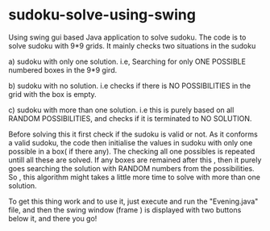 # sudoku-solve-using-swing
Using swing gui based Java application to solve sudoku.
The code is to solve sudoku with 9*9 grids.
It mainly checks two situations in the sudoku

a) sudoku with only one solution.
   i.e, Searching for only ONE POSSIBLE numbered boxes in the 9*9 gird.

b) sudoku with no solution.
   i.e checks if there is NO POSSIBILITIES in the grid with the box is empty.

c) sudoku with more than one solution.
   i.e this is purely based on all RANDOM POSSIBILITIES, and checks if it is terminated to NO SOLUTION.


Before solving this it first check if the sudoku is valid or not.
As it conforms a valid sudoku, the code then initialise the values in sudoku with only one possible in a box( if there any).
The checking all one possibles is repeated untill all these are solved.
If any boxes are remained after this , then it purely goes searching the solution with RANDOM numbers from the possibilities.
So , this algorithm might takes a little more time to solve with more than one solution.


To get this thing work and to use it, just execute and run the "Evening.java" file, and then the swing window (frame ) is displayed with two buttons below it, and there you go!
